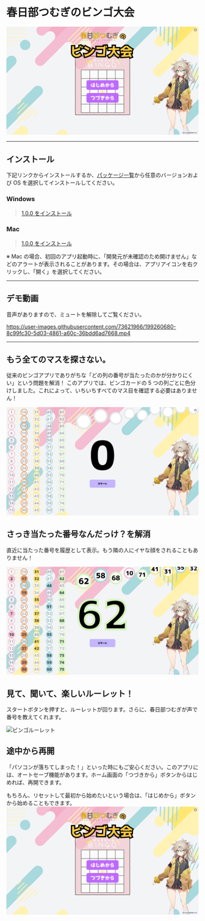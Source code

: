 # 春日部つむぎのビンゴ大会

![](img/readme/home.png)

---

## インストール

下記リンクからインストールするか、[パッケージ一覧](packages)から任意のバージョンおよび OS を選択してインストールしてください。

### Windows

> [1.0.0 をインストール](https://github.com/yuuumiravy/tsumugi-kasukabe-bingo/raw/main/packages/1.0.0/win/Bingo%20Setup%201.0.0.exe)

### Mac

> [1.0.0 をインストール](https://github.com/yuuumiravy/tsumugi-kasukabe-bingo/raw/main/packages/1.0.0/mac/Bingo-1.0.0.dmg)

※ Mac の場合、初回のアプリ起動時に、「開発元が未確認のため開けません」などのアラートが表示されることがあります。その場合は、アプリアイコンを右クリックし、「開く」を選択してください。

---

## デモ動画

音声がありますので、ミュートを解除してご覧ください。

https://user-images.githubusercontent.com/73621966/199260680-8c99fc30-5d03-4861-a60c-36bdd6ad7668.mp4

---

## もう全てのマスを探さない。

従来のビンゴアプリでありがちな「どの列の番号が当たったのかが分かりにくい」という問題を解消！
このアプリでは、ビンゴカードの 5 つの列ごとに色分けしました。これによって、いちいちすべてのマス目を確認する必要はありません！

![](img/readme/bingo-start.png)

## さっき当たった番号なんだっけ？を解消

直近に当たった番号を履歴として表示。もう隣の人にイヤな顔をされることもありません！

![](img/readme/bingo1.png)

## 見て、聞いて、楽しいルーレット！

スタートボタンを押すと、ルーレットが回ります。さらに、春日部つむぎが声で番号を教えてくれます。

![ビンゴルーレット](img/readme/bingo-roulette.gif)

## 途中から再開

「パソコンが落ちてしまった！」といった時にもご安心ください。このアプリには、オートセーブ機能があります。ホーム画面の「つづきから」ボタンからはじめれば、再開できます。

もちろん、リセットして最初から始めたいという場合は、「はじめから」ボタンから始めることもできます。
![](img/readme/home.png)
